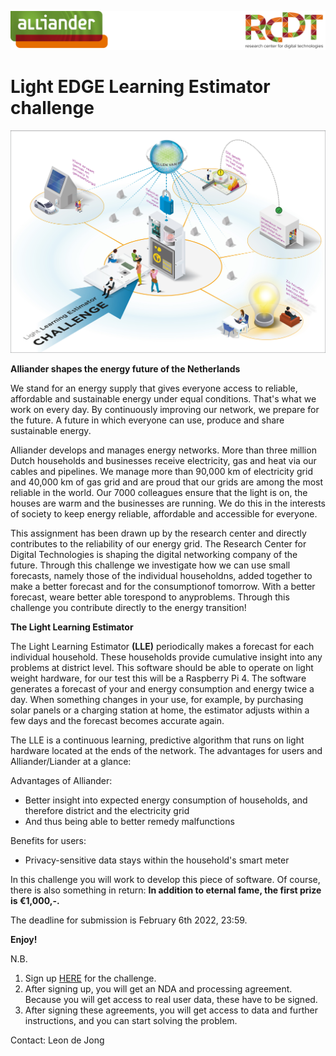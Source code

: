 ![](images/RCDTAllLogo.png)

# Light EDGE Learning Estimator challenge

![](images/poster.png)

**Alliander shapes the energy future of the Netherlands**

We stand for an energy supply that gives everyone access to reliable, affordable and sustainable energy
under equal conditions. That's what we work on every day. By continuously improving our network,
we prepare for the future. A future in which everyone can use, produce and share sustainable energy.


Alliander develops and manages energy networks. More than three million Dutch households and
businesses receive electricity, gas and heat via our cables and pipelines. We manage more than 90,000
km of electricity grid and 40,000 km of gas grid and are proud that our grids are among the most
reliable in the world. Our 7000 colleagues ensure that the light is on, the houses are warm and the
businesses are running. We do this in the interests of society to keep energy reliable, affordable and
accessible for everyone.

This assignment has been drawn up by the research center and directly contributes to the reliability of
our energy grid. The Research Center for Digital Technologies is shaping the digital networking
company of the future. Through this challenge we investigate how we can use small forecasts, namely
those of the individual householdns, added together to make a better forecast and for the
consumptionof tomorrow. With a better forecast, weare better able torespond to anyproblems.
Through this challenge you contribute directly to the energy transition!

**The Light Learning Estimator**

The Light Learning Estimator **(LLE)** periodically makes a forecast for each individual household. These
households provide cumulative insight into any problems at district level. This software should be able
to operate on light weight hardware, for our test this will be a Raspberry Pi 4. The software generates
a forecast of your and energy consumption and energy twice a day. When something changes in your
use, for example, by purchasing solar panels or a charging station at home, the estimator adjusts within
a few days and the forecast becomes accurate again.

The LLE is a continuous learning, predictive algorithm that runs on light hardware located at the ends
of the network. The advantages for users and Alliander/Liander at a glance:

Advantages of Alliander:
- Better insight into expected energy consumption of households, and therefore district and the
electricity grid
- And thus being able to better remedy malfunctions

Benefits for users:
- Privacy-sensitive data stays within the household's smart meter

In this challenge you will work to develop this piece of software. Of course, there is also something in
return:
**In addition to eternal fame, the first prize is €1,000,-.** 

The deadline for submission is February 6th 2022, 23:59. 

**Enjoy!**

N.B. 
1. Sign up [HERE](https://docs.google.com/forms/d/1KAlcNgMeU62mEw3YGnrdtdb8G_-K46DM0Ep_UzFGNNk/) for the challenge. 
2. After signing up, you will get an NDA and processing agreement. Because you will get access to real user data, these have to be signed.
3. After signing these agreements, you will get access to data and further instructions, and you can start solving the problem.

Contact:
Leon de Jong 
